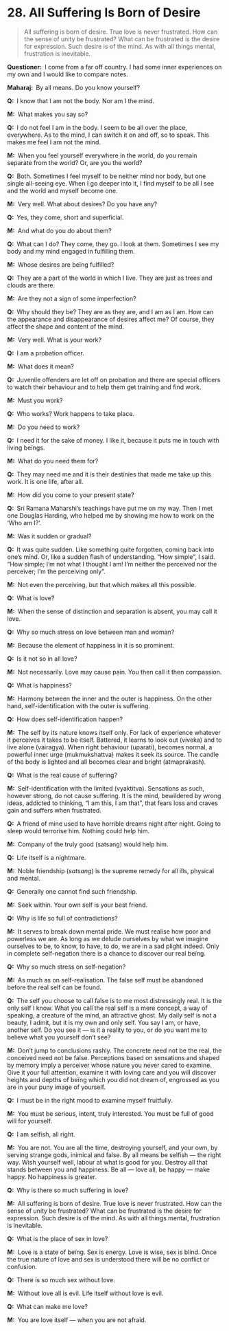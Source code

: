 # 28. All Suffering Is Born of Desire

>All suffering is born of desire. True love is never frustrated. How can the sense of unity be frustrated? What can be frustrated is the desire for expression. Such desire is of the mind. As with all things mental, frustration is inevitable.

**Questioner:**&ensp;I come from a far off country. I had some inner experiences on my own and I would like to compare notes. 

**Maharaj:**&ensp;By all means. Do you know yourself?

**Q:**&ensp;I know that I am not the body. Nor am I the mind.

**M:**&ensp;What makes you say so?

**Q:**&ensp;I do not feel I am in the body. I seem to be all over the place, everywhere. As to the mind, I can switch it on and off, so to speak. This makes me feel I am not the mind.

**M:**&ensp;When you feel yourself everywhere in the world, do you remain separate from the world? Or, are you the world?

**Q:**&ensp;Both. Sometimes I feel myself to be neither mind nor body, but one single all-seeing eye. When I go deeper into it, I find myself to be all I see and the world and myself become one.

**M:**&ensp;Very well. What about desires? Do you have any?

**Q:**&ensp;Yes, they come, short and superficial.

**M:**&ensp;And what do you do about them?

**Q:**&ensp;What can I do? They come, they go. l look at them. Sometimes I see my body and my mind engaged in fulfilling them.

**M:**&ensp;Whose desires are beïng fulfilled?

**Q:**&ensp;They are a part of the world in which I live. They are just as trees and clouds are there.

**M:**&ensp;Are they not a sign of some imperfection?

**Q:**&ensp;Why should they be? They are as they are, and I am as I am. How can the appearance and disappearance of desires affect me? Of course, they affect the shape and content of the mind.

**M:**&ensp;Very well. What is your work?

**Q:**&ensp;I am a probation officer.

**M:**&ensp;What does it mean?

**Q:**&ensp;Juvenile offenders are let off on probation and there are special officers to watch their behaviour and to help them get training and find work.

**M:**&ensp;Must you work?

**Q:**&ensp;Who works? Work happens to take place.

**M:**&ensp;Do you need to work?

**Q:**&ensp;I need it for the sake of money. I like it, because it puts me in touch with living beïngs.

**M:**&ensp;What do you need them for?

**Q:**&ensp;They may need me and it is their destinies that made me take up this work. It is one life, after all.

**M:**&ensp;How did you come to your present state?

**Q:**&ensp;Sri Ramana Maharshi’s teachings have put me on my way. Then I met one Douglas Harding, who helped me by showing me how to work on the ‘Who am I?’.

**M:**&ensp;Was it sudden or gradual?

**Q:**&ensp;It was quite sudden. Like something quite forgotten, coming back into one’s mind. Or, like a sudden flash of understanding. “How simple”, I said. “How simple; I’m not what I thought I am! I’m neither the perceived nor the perceiver; I’m the perceiving only”.

**M:**&ensp;Not even the perceiving, but that which makes all this possible.

**Q:**&ensp;What is love?

**M:**&ensp;When the sense of distinction and separation is absent, you may call it love.

**Q:**&ensp;Why so much stress on love between man and woman?

**M:**&ensp;Because the element of happiness in it is so prominent.

**Q:**&ensp;Is it not so in all love?

**M:**&ensp;Not necessarily. Love may cause pain. You then call it then compassion.

**Q:**&ensp;What is happiness?

**M:**&ensp;Harmony between the inner and the outer is happiness. On the other hand, self-identification with the outer is suffering.

**Q:**&ensp;How does self-identification happen?

**M:**&ensp;The self by its nature knows itself only. For lack of experience whatever it perceives it takes to be itself. Battered, it learns to look out (<span data-tippy-content="Discrimination; discrimination between the true and the false, the real and the unreal. <em>Viveka</em> is an expression of the spiritual consciousness hidden behind the mind. It leads to <em>vairagya</em>.">viveka</span>) and to live alone (<span data-tippy-content="Dispassion, indifference to the pains and pleasures of the material world.">vairagya</span>). When right behaviour (<span data-tippy-content="Rest, repose, tolerance and renunciation of all sectarian observances. In <em>Vedanta</em> one of the six acquirements (<em>sat-sampat</em>): <em>sama</em>, tranquility; <em>dama</em>, self-restraint; <em>uprati</em>, tolerance; <em>titiksha</em>, endurance; <em>sraddha</em>, faith; and <em>samadhana</em>, equipoise.">uparati</span>), becomes normal, a powerful inner urge (<span data-tippy-content="Right desire, which consists of earnestness to know the Ultimate Principle to attain liberation. In <em>Vedanta</em>, one of the four qualifications of the seeker of the Truth: right discrimination (<em>viveka</em>), right passion (<em>vairagya</em>), right conduct (<em>sat-sampat</em>) and right desire (<em>mumukshattva</em>). <em>Mumukshattva</em> is intense longing for liberation.">mukmukshattva</span>) makes it seek its source. The candle of the body is lighted and all becomes clear and bright (<span data-tippy-content="The light of the Self.">atmaprakash</span>).

**Q:**&ensp;What is the real cause of suffering?

**M:**&ensp;Self-identification with the limited (<span data-tippy-content="Personality, limited self-identification with the body.">vyaktitva</span>). Sensations as such, however strong, do not cause suffering. It is the mind, bewildered by wrong ideas, addicted to thinking, “I am this, I am that”, that fears loss and craves gain and suffers when frustrated.

**Q:**&ensp;A friend of mine used to have horrible dreams night after night. Going to sleep would terrorise him. Nothing could help him.

**M:**&ensp;Company of the truly good (<span data-tippy-content="Association with the true and the wise people.">satsang</span>) would help him.

**Q:**&ensp;Life itself is a nightmare.

**M:**&ensp;Noble friendship (*satsang*) is the supreme remedy for all ills, physical and mental.

**Q:**&ensp;Generally one cannot find such friendship.

**M:**&ensp;Seek within. Your own self is your best friend.

**Q:**&ensp;Why is life so full of contradictions?

**M:**&ensp;It serves to break down mental pride. We must realise how poor and powerless we are. As long as we delude ourselves by what we imagine ourselves to be, to know, to have, to do, we are in a sad plight indeed. Only in complete self-negation there is a chance to discover our real beïng.

**Q:**&ensp;Why so much stress on self-negation?

**M:**&ensp;As much as on self-realisation. The false self must be abandoned before the real self can be found.

**Q:**&ensp;The self you choose to call false is to me most distressingly real. It is the only self I know. What you call the real self is a mere concept, a way of speaking, a creature of the mind, an attractive ghost. My daily self is not a beauty, I admit, but it is my own and only self. You say I am, or have, another self. Do you see it — is it a reality to you, or do you want me to believe what you yourself don’t see?

**M:**&ensp;Don’t jump to conclusions rashly. The concrete need not be the real, the conceived need not be false. Perceptions based on sensations and shaped by memory imply a perceiver whose nature you never cared to examine. Give it your full attention, examine it with loving care and you will discover heights and depths of beïng which you did not dream of, engrossed as you are in your puny image of yourself.

**Q:**&ensp;I must be in the right mood to examine myself fruitfully.

**M:**&ensp;You must be serious, intent, truly interested. You must be full of good will for yourself.

**Q:**&ensp;I am selfish, all right.

**M:**&ensp;You are not. You are all the time, destroying yourself, and your own, by serving strange gods, inimical and false. By all means be selfish — the right way. Wish yourself well, labour at what is good for you. Destroy all that stands between you and happiness. Be all — love all, be happy — make happy. No happiness is greater.

**Q:**&ensp;Why is there so much suffering in love?

**M:**&ensp;All suffering is born of desire. True love is never frustrated. How can the sense of unity be frustrated? What can be frustrated is the desire for expression. Such desire is of the mind. As with all things mental, frustration is inevitable.

**Q:**&ensp;What is the place of sex in love?

**M:**&ensp;Love is a state of beïng. Sex is energy. Love is wise, sex is blind. Once the true nature of love and sex is understood there will be no conflict or confusion.

**Q:**&ensp;There is so much sex without love.

**M:**&ensp;Without love all is evil. Life itself without love is evil.

**Q:**&ensp;What can make me love?

**M:**&ensp;You are love itself — when you are not afraid.

<script>
export default {
  props: ["slot-key"],
  mounted () {
    tippy("[data-tippy-content]", {allowHTML: true});
  }
}
</script>